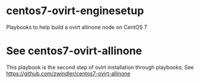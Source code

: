 # centos7-ovirt-enginesetup
Playbooks to help build a ovirt allinone node on CentOS 7

# See centos7-ovirt-allinone
This playbook is the second step of ovirt installation through playbooks; See https://github.com/zwindler/centos7-ovirt-allinone

